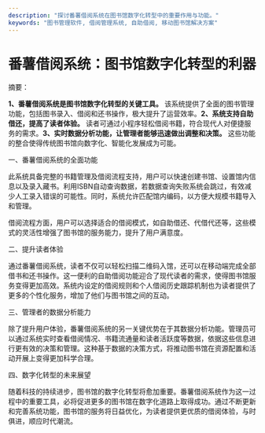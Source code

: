 ```yaml
---
description: "探讨番薯借阅系统在图书馆数字化转型中的重要作用与功能。"
keywords: "图书管理软件, 借阅管理系统, 自助借阅, 移动图书馆解决方案"
---
```

# 番薯借阅系统：图书馆数字化转型的利器

摘要：

**1、番薯借阅系统是图书馆数字化转型的关键工具。** 该系统提供了全面的图书管理功能，包括图书录入、借阅和还书操作，极大提升了运营效率。**2、系统支持自助借还，提高了读者体验。** 读者可通过小程序轻松借阅书籍，符合现代人对便捷服务的需求。**3、实时数据分析功能，让管理者能够迅速做出调整和决策。** 这些功能的整合使得传统图书馆向数字化、智能化发展成为可能。

一、番薯借阅系统的全面功能  

此系统具备完整的书籍管理及借阅流程支持，用户可以快速创建书馆、设置馆内信息以及录入藏书。利用ISBN自动查询数据，若数据查询失败系统会跳过，有效减少人工录入错误的可能性。同时，系统允许匹配馆内编码，以方便大规模书籍导入和管理。  

借阅流程方面，用户可以选择适合的借阅模式，如自助借还、代借代还等，这些模式的灵活性增强了图书馆的服务能力，提升了用户满意度。

二、提升读者体验  

通过番薯借阅系统，读者不仅可以轻松扫描二维码入馆，还可以在移动端完成全部借书和还书操作。这一便利的自助借阅功能迎合了现代读者的需求，使得图书馆服务变得更加高效。系统内设定的借阅规则和个人借阅历史跟踪机制也为读者提供了更多的个性化服务，增加了他们与图书馆之间的互动。

三、管理者的数据分析能力  

除了提升用户体验，番薯借阅系统的另一关键优势在于其数据分析功能。管理员可以通过系统实时查看借阅情况、书籍流通量和读者活跃度等数据，依据这些信息进行更有效的决策和管理。这种基于数据的决策方式，将推动图书馆在资源配置和活动开展上变得更加科学合理。

四、数字化转型的未来展望  

随着科技的持续进步，图书馆的数字化转型将愈加重要。番薯借阅系统作为这一过程中的重要工具，必将促进更多的图书馆在数字化道路上取得成功。通过不断更新和完善系统功能，图书馆的服务将日益优化，为读者提供更优质的借阅体验，与时俱进，顺应时代潮流。
